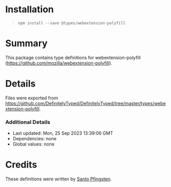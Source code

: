 # Installation
> `npm install --save @types/webextension-polyfill`

# Summary
This package contains type definitions for webextension-polyfill (https://github.com/mozilla/webextension-polyfill).

# Details
Files were exported from https://github.com/DefinitelyTyped/DefinitelyTyped/tree/master/types/webextension-polyfill.

### Additional Details
 * Last updated: Mon, 25 Sep 2023 13:39:06 GMT
 * Dependencies: none
 * Global values: none

# Credits
These definitions were written by [Santo Pfingsten](https://github.com/Lusito).
